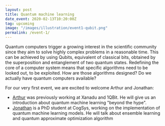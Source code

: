 ```yaml
---
layout: post
title: Quantum machine learning
date_event: 2020-02-13T10:20:00Z
tag: upcoming
image: "/images/illustration/event1-qubit.png"
permalink: /event-1/
---
```


<!-- # CogSys Talks presents: Quantum Machine Learning -->

Quantum computers trigger a growing interest in the scientific community since they aim to solve highly complex problems
in a reasonable time. This can be achieved by using Qubits, equivalent of classical bits, obtained by the superposition
and entanglement of two quantum states. Redefining the core of a computer system means that specific algorithms need to be
looked out, to be exploited. How are those algorithms designed? Do we actually have quantum computers available?

For our very first event, we are excited to welcome Arthur and Jonathan:

  - [Arthur](https://artix41.github.io/) was previously working at Xanadu and 1QBit. He will give us an
  introduction about quantum machine learning "beyond the hype".
  - [Jonathan](http://jonathanfoldager.com/) is a PhD student at CogSys, working on the implementation of quantum
  machine learning models. He will talk about ensemble learning and quantum approximate optimization algorithm
